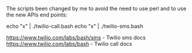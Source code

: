 The scripts been changed by me to avoid the need to use perl and to use the new
APIs end points:

echo "x" | ./twilio-call.bash <number>
echo "x" | ./twilio-sms.bash <number>

https://www.twilio.com/labs/bash/sms - Twilio sms docs
https://www.twilio.com/labs/bash - Twilio call docs

